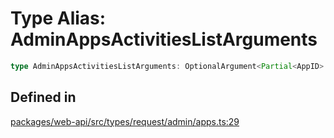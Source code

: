 # Type Alias: AdminAppsActivitiesListArguments

```ts
type AdminAppsActivitiesListArguments: OptionalArgument<Partial<AppID> & Partial<TeamID> & TokenOverridable & CursorPaginationEnabled & object>;
```

## Defined in

[packages/web-api/src/types/request/admin/apps.ts:29](https://github.com/slackapi/node-slack-sdk/blob/7b348598b763c2b7545d1042b5f0429775cfa62c/packages/web-api/src/types/request/admin/apps.ts#L29)
